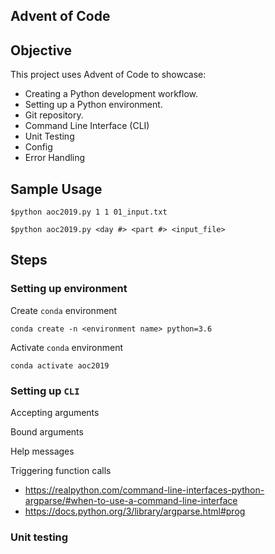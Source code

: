 ## Advent of Code


## Objective

This project uses Advent of Code to showcase:

- Creating a Python development workflow.
- Setting up a Python environment.
- Git repository.
- Command Line Interface (CLI)
- Unit Testing
- Config
- Error Handling

## Sample Usage 

```
$python aoc2019.py 1 1 01_input.txt
```

```
$python aoc2019.py <day #> <part #> <input_file>
```


## Steps

### Setting up environment
Create `conda` environment
```
conda create -n <environment name> python=3.6
```

Activate `conda` environment
```
conda activate aoc2019
```

### Setting up `CLI`

Accepting arguments

Bound arguments

Help messages

Triggering function calls


- https://realpython.com/command-line-interfaces-python-argparse/#when-to-use-a-command-line-interface
- https://docs.python.org/3/library/argparse.html#prog


### Unit testing



